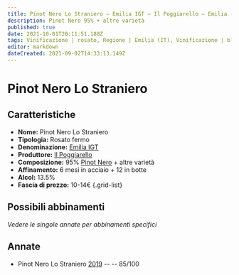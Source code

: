```yaml
---
title: Pinot Nero Lo Straniero – Emilia IGT – Il Poggiarello – Emilia (IT) – 10-14€ – 3★
description: Pinot Nero 95% + altre varietà
published: true
date: 2021-10-01T20:11:51.188Z
tags: Vinificazione | rosato, Regione | Emilia (IT), Vinificazione | blend, Vinificazione | fermo, Valutazioni | 3 stelle, Vitigni | Pinot Nero, Prezzi | 10-14€
editor: markdown
dateCreated: 2021-09-02T14:33:13.149Z
---
```


# Pinot Nero Lo Straniero 

## Caratteristiche
- **Nome:** Pinot Nero Lo Straniero 
- **Tipologia:** Rosato fermo
- **Denominazione:** [Emilia IGT](/denominazioni/Italia/Emilia/IGT/Emilia)
- **Produttore:** [Il Poggiarello](/produttori/Italia/Emilia/Il-Poggiarello) 
- **Composizione:** 95% [Pinot Nero](/vitigni/Francia/pinot-nero) + altre varietà
- **Affinamento:** 6 mesi in acciaio + 12 in botte
- **Alcol:** 13.5%
- **Fascia di prezzo:** 10-14€
{.grid-list}

## Possibili abbinamenti
*Vedere le singole annate per abbinamenti specifici*

## Annate
- Pinot Nero Lo Straniero [2019](/vini/Italia/Emilia/Il-Poggiarello/Pinot-Nero-Lo-Straniero/2019) -- <span class="star-3"></span> -- 85/100

